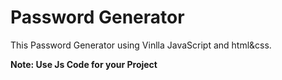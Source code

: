# Password Generator
This Password Generator using Vinlla JavaScript and html&css.

**Note: Use Js Code for your Project**

